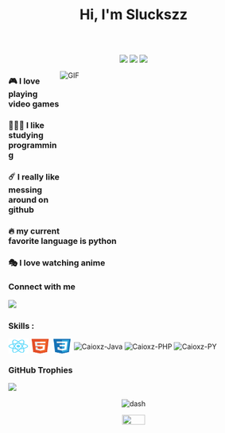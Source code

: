 
<h1 align="center">Hi, I'm Sluckszz</h1>


<p style="display: inline-block">
<p align="center">
<img  width="230" src="https://github-readme-stats.vercel.app/api?username=Caioxz&layout=compact&hide_border=false&border_color=C77DFF&title_color=9D4EDD&text_color=FFFFFF&bg_color=0d1117"   />
 
 <img width="160" src="https://github-readme-stats.vercel.app/api/top-langs/?username=Caioxz&layout=compact&hide_border=false&border_color=C77DFF&title_color=9D4EDD&text_color=FFFFFF&bg_color=0d1117" />
 
  <img width="220" align=""  src="https://awesome-github-stats.azurewebsites.net/user-stats/Caioxz?cardType=github&Background=0D1117&Text=FFFFFF&Title=9C55DF&Border=C77DFF&icon=f8d846&Ring=C77DFF&width=41%&height=195px]https://git.io/awesome-stats-card" />
</p>

<img align="right" alt="GIF" src="https://i.pinimg.com/originals/32/44/01/324401aa18cc80c55f338dcd4674cb80.gif" width="400" height="320" />


### 🎮 I love playing video games
### 👨🏼‍💻 I like studying programming
### ☄️ I really like messing around on github
### 🔥 my current favorite language is python
### 🎭 I love watching anime

 ### Connect with me  
<div align="left">
  <a href="https://instagram.com/_.caioxz" target="_blank">
      <img src="https://img.shields.io/badge/-Instagram-%23E4405F?style=for-the-badge&logo=instagram&logoColor=white" target="_blank">
  </a>
</div>


### Skills :
<div style="display: inline-block">

  <img align="center" alt="Caioxz-React" height="30" width="40" src="https://raw.githubusercontent.com/devicons/devicon/master/icons/react/react-original.svg">
  <img align="center" alt="Caioxz-HTML" height="30" width="40" src="https://raw.githubusercontent.com/devicons/devicon/master/icons/html5/html5-original.svg">
  <img align="center" alt="Caioxz-CSS" height="30" width="40" src="https://raw.githubusercontent.com/devicons/devicon/master/icons/css3/css3-original.svg">
  <img align="center" alt="Caioxz-Java" height="30" width="40" src="https://cdn.jsdelivr.net/gh/devicons/devicon/icons/java/java-original.svg">
  <img align="center" alt="Caioxz-PHP" height="30" width="40" src="https://cdn.jsdelivr.net/gh/devicons/devicon/icons/php/php-original.svg">
   <img align="center" alt="Caioxz-PY" height="30" width="36" src="https://upload.wikimedia.org/wikipedia/commons/0/0a/Python.svg">
</div>


###  GitHub Trophies
![](https://github-profile-trophy.vercel.app/?username=Caioxz&theme=dracula&no-frame=false&no-bg=true&margin-w=4)

<div align="center">
  <img src="https://user-images.githubusercontent.com/73097560/115834477-dbab4500-a447-11eb-908a-139a6edaec5c.gif" alt="dash" />
</div>




<p align="center">
<img src="https://komarev.com/ghpvc/?username=Caioxz" style="width:30%;height:60%;"/>
</p>



<!--![snake gif](https://github.com/Caioxz/Caioxz/blob/output/github-contribution-grid-snake.svg)-->








